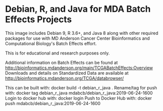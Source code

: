 # Debian, R, and Java for MDA Batch Effects Projects

This image includes Debian 9, R 3.6+, and Java 8 along with other required packages for use with MD Anderson Cancer Center Bioinformatics and Computational Biology's Batch Effects effort.

This is for educational and research purposes only. 

Additional information on Batch Effects can be found at http://bioinformatics.mdanderson.org/main/TCGABatchEffects:Overview
Downloads and details on Standardized Data are available at http://bioinformatics.mdanderson.org/TCGA/databrowser/


This can be built with: docker build -t debian_r_java .
Rename/tag for push with: docker tag debian_r_java mdabcb/debian_r_java:2019-06-24-1600
Login to docker hub with: docker login
Push to Docker Hub with: docker push mdabcb/debian_r_java:2019-06-24-1600

